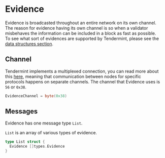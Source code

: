 # Evidence

Evidence is broadcasted throughout an entire network on its own channel. The reason for evidence having its own channel is so when a validator misbehaves the information can be included in a block as fast as possible. To see what sort of evidences are supported by Tendermint, please see the [data structures section](../blockchain/blockchain.md#evidence).

## Channel

Tendermint implements a multiplexed connection, you can read more about this [here](../p2p/connection.md#mconnection), meaning that communication between nodes for specific protocols happens on separate channels. The channel that Evidence uses is `56` or `0x38`.

```go
EvidenceChannel = byte(0x38)
```

## Messages

Evidence has one message type `List`. 

`List` is an array of various types of evidence.

```go
type List struct {
  Evidence []types.Evidence
}
```
